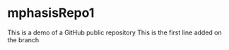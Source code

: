 # mphasisRepo1
This is a demo of a GitHub public repository
This is the first line added on the branch
